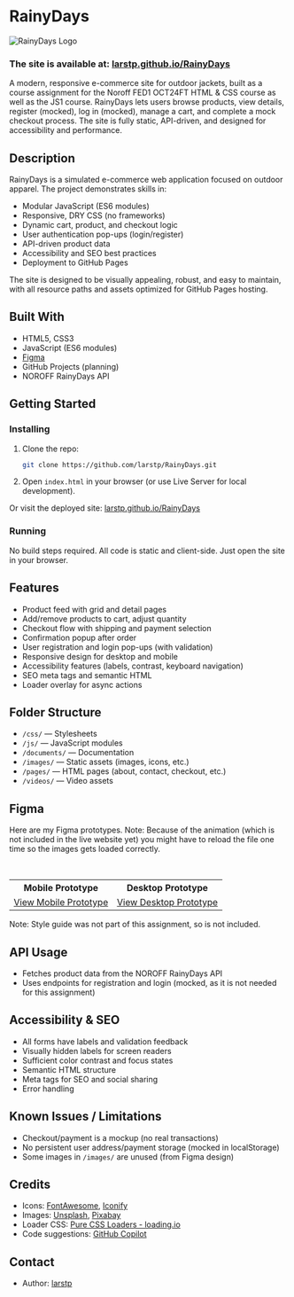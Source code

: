 # RainyDays

![RainyDays Logo](https://github.com/user-attachments/assets/eddd65a2-163d-438e-9603-a7bbc7e51c18)

### The site is available at: [larstp.github.io/RainyDays](https://larstp.github.io/RainyDays/index.html)

A modern, responsive e-commerce site for outdoor jackets, built as a course assignment for the Noroff FED1 OCT24FT HTML & CSS course as well as the JS1 course. RainyDays lets users browse products, view details, register (mocked), log in (mocked), manage a cart, and complete a mock checkout process. The site is fully static, API-driven, and designed for accessibility and performance.

## Description

RainyDays is a simulated e-commerce web application focused on outdoor apparel. The project demonstrates skills in:

- Modular JavaScript (ES6 modules)
- Responsive, DRY CSS (no frameworks)
- Dynamic cart, product, and checkout logic
- User authentication pop-ups (login/register)
- API-driven product data
- Accessibility and SEO best practices
- Deployment to GitHub Pages

The site is designed to be visually appealing, robust, and easy to maintain, with all resource paths and assets optimized for GitHub Pages hosting.

## Built With

- HTML5, CSS3
- JavaScript (ES6 modules)
- [Figma](#figma)
- GitHub Projects (planning)
- NOROFF RainyDays API

## Getting Started

### Installing

1. Clone the repo:

   ```bash
   git clone https://github.com/larstp/RainyDays.git
   ```

2. Open `index.html` in your browser (or use Live Server for local development).

Or visit the deployed site: [larstp.github.io/RainyDays](https://larstp.github.io/RainyDays/index.html)

### Running

No build steps required. All code is static and client-side. Just open the site in your browser.

## Features

- Product feed with grid and detail pages
- Add/remove products to cart, adjust quantity
- Checkout flow with shipping and payment selection
- Confirmation popup after order
- User registration and login pop-ups (with validation)
- Responsive design for desktop and mobile
- Accessibility features (labels, contrast, keyboard navigation)
- SEO meta tags and semantic HTML
- Loader overlay for async actions

## Folder Structure

- `/css/` — Stylesheets
- `/js/` — JavaScript modules
- `/documents/` — Documentation
- `/images/` — Static assets (images, icons, etc.)
- `/pages/` — HTML pages (about, contact, checkout, etc.)
- `/videos/` — Video assets

## Figma

Here are my Figma prototypes. 
Note: Because of the animation (which is not included in the live website yet) you might have to reload the file one time so the images gets loaded correctly.
<table>
  <tr>
    <th>Mobile Prototype</th>
    <th>Desktop Prototype</th>
  </tr>
  <tr>
    <td><a href="https://www.figma.com/proto/lPZ0ajHnzM3GMUnlWwDBlF/FED1---Design---Course-Assignment---Rainy-Days---Lars-Torp-Pettersen?node-id=442-11946&t=YwG63Lt6Q5ejZ6Vu-1">View Mobile Prototype</a></td>
    <td><a href="https://www.figma.com/proto/lPZ0ajHnzM3GMUnlWwDBlF/FED1---Design---Course-Assignment---Rainy-Days---Lars-Torp-Pettersen?node-id=150-143&t=YwG63Lt6Q5ejZ6Vu-1">View Desktop Prototype</a></td>
  </tr>
</table>

Note: Style guide was not part of this assignment, so is not included.

## API Usage

- Fetches product data from the NOROFF RainyDays API
- Uses endpoints for registration and login (mocked, as it is not needed for this assignment)

## Accessibility & SEO

- All forms have labels and validation feedback
- Visually hidden labels for screen readers
- Sufficient color contrast and focus states
- Semantic HTML structure
- Meta tags for SEO and social sharing
- Error handling

## Known Issues / Limitations

- Checkout/payment is a mockup (no real transactions)
- No persistent user address/payment storage (mocked in localStorage)
- Some images in `/images/` are unused (from Figma design)

## Credits

- Icons: [FontAwesome](https://fontawesome.com), [Iconify](https://iconify.design)
- Images: [Unsplash](https://unsplash.com), [Pixabay](https://pixabay.com)
- Loader CSS: [Pure CSS Loaders - loading.io](https://loading.io/css/)
- Code suggestions: [GitHub Copilot](https://github.com/features/copilot)

## Contact

- Author: [larstp](https://github.com/larstp)
